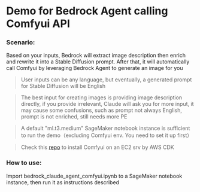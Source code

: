 # Demo for Bedrock Agent calling Comfyui API

### Scenario:     
Based on your inputs, Bedrock will extract image description then enrich and rewrite it into a Stable Diffusion prompt. After that, it will automatically call Comfyui by leveraging Bedrock Agent to generate an image for you  

> User inputs can be any language, but eventually, a generated prompt for Stable Diffusion will be English  

> The best input for creating images is providing image description directly, if you provide irrelevant, Claude will ask you for more input, it may cause some confusions, such as prompt not always English, prompt is not enriched, still needs more PE  

> A default "ml.t3.medium" SageMaker notebook instance is sufficient to run the demo（excluding Comfyui env. You need to set it up first）  

> Check this [repo](https://github.com/terrificdm/stable-diffusion-comfyui-ec2) to install Comfyui on an EC2 srv by AWS CDK   

### How to use:     
Import bedrock_claude_agent_comfyui.ipynb to a SageMaker notebook instance, then run it as instructions described